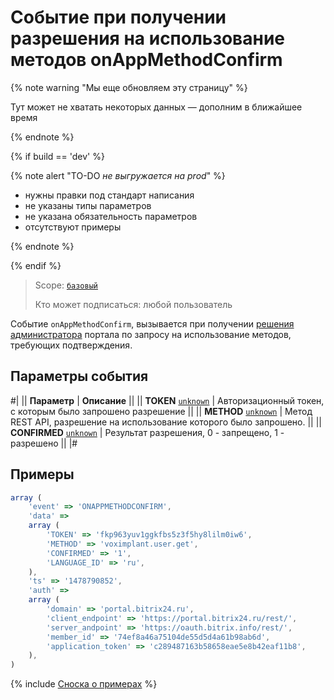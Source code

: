 # Событие при получении разрешения на использование методов onAppMethodConfirm

{% note warning "Мы еще обновляем эту страницу" %}

Тут может не хватать некоторых данных — дополним в ближайшее время

{% endnote %}

{% if build == 'dev' %}

{% note alert "TO-DO _не выгружается на prod_" %}

- нужны правки под стандарт написания
- не указаны типы параметров
- не указана обязательность параметров
- отсутствуют примеры

{% endnote %}

{% endif %}

> Scope: [`базовый`](../../scopes/permissions.md)
>
> Кто может подписаться: любой пользователь

Событие `onAppMethodConfirm`, вызывается при получении [решения администратора](../../scopes/confirmation.md) портала по запросу на использование методов, требующих подтверждения.

## Параметры события

#|
|| **Параметр** | **Описание** ||
|| **TOKEN**
[`unknown`](../../data-types.md) | Авторизационный токен, с которым было запрошено разрешение ||
|| **METHOD**
[`unknown`](../../data-types.md) | Метод REST API, разрешение на использование которого было запрошено. ||
|| **CONFIRMED**
[`unknown`](../../data-types.md) | Результат разрешения, 0 - запрещено, 1 - разрешено ||
|#

## Примеры

```js
array (
    'event' => 'ONAPPMETHODCONFIRM',
    'data' =>
    array (
        'TOKEN' => 'fkp963yuv1ggkfbs5z3f5hy8lilm0iw6',
        'METHOD' => 'voximplant.user.get',
        'CONFIRMED' => '1',
        'LANGUAGE_ID' => 'ru',
    ),
    'ts' => '1478790852',
    'auth' =>
    array (
        'domain' => 'portal.bitrix24.ru',
        'client_endpoint' => 'https://portal.bitrix24.ru/rest/',
        'server_andpoint' => 'https://oauth.bitrix.info/rest/',
        'member_id' => '74ef8a46a75104de55d5d4a61b98ab6d',
        'application_token' => 'c289487163b58658eae5e8b42eaf11b8',
    ),
)
```

{% include [Сноска о примерах](../../../_includes/examples.md) %}
